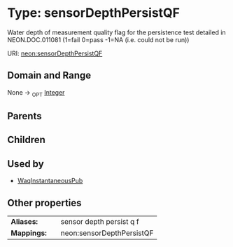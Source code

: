 
# Type: sensorDepthPersistQF


Water depth of measurement quality flag for the persistence test detailed in NEON.DOC.011081 (1=fail 0=pass -1=NA (i.e. could not be run))

URI: [neon:sensorDepthPersistQF](https://data.neonscience.org/sensorDepthPersistQF)


## Domain and Range

None ->  <sub>OPT</sub> [Integer](types/Integer.md)

## Parents


## Children


## Used by

 * [WaqInstantaneousPub](WaqInstantaneousPub.md)

## Other properties

|  |  |  |
| --- | --- | --- |
| **Aliases:** | | sensor depth persist q f |
| **Mappings:** | | neon:sensorDepthPersistQF |

